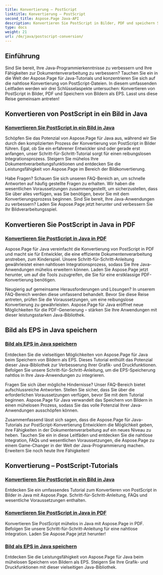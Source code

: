 ```yaml
---
title: Konvertierung – PostScript
linktitle: Konvertierung – PostScript
second_title: Aspose.Page Java-API
description: Konvertieren Sie PostScript in Bilder, PDF und speichern Sie Bilder als EPS in Java mit Aspose.Page-Tutorials. Schritt-für-Schritt-Anleitungen, FAQs und Voraussetzungen für eine nahtlose Integration.
type: docs
weight: 21
url: /de/java/postscript-conversion/
---
```

## Einführung

Sind Sie bereit, Ihre Java-Programmierkenntnisse zu verbessern und Ihre Fähigkeiten zur Dokumentenverarbeitung zu verbessern? Tauchen Sie ein in die Welt der Aspose.Page für Java-Tutorials und konzentrieren Sie sich auf die nahtlose Konvertierung von PostScript-Dateien. In diesem umfassenden Leitfaden werden wir drei Schlüsselaspekte untersuchen: Konvertieren von PostScript in Bilder, PDF und Speichern von Bildern als EPS. Lasst uns diese Reise gemeinsam antreten!

## Konvertieren von PostScript in ein Bild in Java

### [Konvertieren Sie PostScript in ein Bild in Java](./to-image/)

Schöpfen Sie das Potenzial von Aspose.Page für Java aus, während wir Sie durch den komplizierten Prozess der Konvertierung von PostScript in Bilder führen. Egal, ob Sie ein erfahrener Entwickler sind oder gerade erst anfangen, unser Schritt-für-Schritt-Tutorial sorgt für einen reibungslosen Integrationsprozess. Steigern Sie mühelos Ihre Dokumentverarbeitungsfunktionen und entdecken Sie die Leistungsfähigkeit von Aspose.Page im Bereich der Bildkonvertierung.

Habe Fragen? Schauen Sie sich unseren FAQ-Bereich an, um schnelle Antworten auf häufig gestellte Fragen zu erhalten. Wir haben die wesentlichen Voraussetzungen zusammengestellt, um sicherzustellen, dass Sie über alles verfügen, was Sie benötigen, bevor Sie mit dem Konvertierungsprozess beginnen. Sind Sie bereit, Ihre Java-Anwendungen zu verbessern? Laden Sie Aspose.Page jetzt herunter und verbessern Sie Ihr Bildverarbeitungsspiel.

## Konvertieren Sie PostScript in Java in PDF

### [Konvertieren Sie PostScript in Java in PDF](./to-pdf/)

Aspose.Page für Java vereinfacht die Konvertierung von PostScript in PDF und macht sie für Entwickler, die eine effiziente Dokumentenverarbeitung anstreben, zum Kinderspiel. Unsere Schritt-für-Schritt-Anleitung gewährleistet einen nahtlosen Integrationsprozess, sodass Sie Ihre Java-Anwendungen mühelos erweitern können. Laden Sie Aspose.Page jetzt herunter, um auf die Tools zuzugreifen, die Sie für eine erstklassige PDF-Konvertierung benötigen.

Neugierig auf gemeinsame Herausforderungen und Lösungen? In unserem FAQ-Bereich werden diese umfassend behandelt. Bevor Sie diese Reise antreten, prüfen Sie die Voraussetzungen, um eine reibungslose Konvertierung zu gewährleisten. Aspose.Page für Java eröffnet neue Möglichkeiten für die PDF-Generierung – stärken Sie Ihre Anwendungen mit dieser leistungsstarken Java-Bibliothek.

## Bild als EPS in Java speichern

### [Bild als EPS in Java speichern](./save-image-as-eps/)

Entdecken Sie die vielseitigen Möglichkeiten von Aspose.Page für Java beim Speichern von Bildern als EPS. Dieses Tutorial enthüllt das Potenzial dieser Java-Bibliothek zur Verbesserung Ihrer Grafik- und Druckfunktionen. Befolgen Sie unsere Schritt-für-Schritt-Anleitung, um die EPS-Speicherung nahtlos in Ihre Java-Anwendungen zu integrieren.

Fragen Sie sich über mögliche Hindernisse? Unser FAQ-Bereich bietet aufschlussreiche Antworten. Stellen Sie sicher, dass Sie über die erforderlichen Voraussetzungen verfügen, bevor Sie mit dem Tutorial beginnen. Aspose.Page für Java verwandelt das Speichern von Bildern in einen mühelosen Prozess, sodass Sie das volle Potenzial Ihrer Java-Anwendungen ausschöpfen können.

Zusammenfassend lässt sich sagen, dass die Aspose.Page für Java-Tutorials zur PostScript-Konvertierung Entwicklern die Möglichkeit geben, ihre Fähigkeiten in der Dokumentenverarbeitung auf ein neues Niveau zu heben. Tauchen Sie ein in diese Leitfäden und entdecken Sie die nahtlose Integration, FAQs und wesentlichen Voraussetzungen, die Aspose.Page zu einem Game-Changer in der Welt der Java-Programmierung machen. Erweitern Sie noch heute Ihre Fähigkeiten!
## Konvertierung – PostScript-Tutorials
### [Konvertieren Sie PostScript in ein Bild in Java](./to-image/)
Entdecken Sie ein umfassendes Tutorial zum Konvertieren von PostScript in Bilder in Java mit Aspose.Page. Schritt-für-Schritt-Anleitung, FAQs und wesentliche Voraussetzungen enthalten.
### [Konvertieren Sie PostScript in Java in PDF](./to-pdf/)
Konvertieren Sie PostScript mühelos in Java mit Aspose.Page in PDF. Befolgen Sie unsere Schritt-für-Schritt-Anleitung für eine nahtlose Integration. Laden Sie Aspose.Page jetzt herunter!
### [Bild als EPS in Java speichern](./save-image-as-eps/)
Entdecken Sie die Leistungsfähigkeit von Aspose.Page für Java beim mühelosen Speichern von Bildern als EPS. Steigern Sie Ihre Grafik- und Druckfunktionen mit dieser vielseitigen Java-Bibliothek.